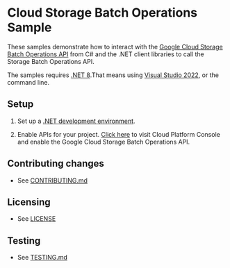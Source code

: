 # Cloud Storage Batch Operations Sample

These samples demonstrate how to interact with the [Google Cloud Storage Batch Operations API][Storage Batch Operations] from C# and
the .NET client libraries to call the Storage Batch Operations API.

The samples requires [.NET 8][.NET].That means using
[Visual Studio 2022](https://www.visualstudio.com/), or the command line.

## Setup

1.  Set up a [.NET development environment](https://cloud.google.com/dotnet/docs/setup).

2.  Enable APIs for your project.
    [Click here][enable-api]
    to visit Cloud Platform Console and enable the Google Cloud Storage Batch Operations API.

## Contributing changes

* See [CONTRIBUTING.md](../../CONTRIBUTING.md)

## Licensing

* See [LICENSE](../../LICENSE)

## Testing

* See [TESTING.md](../../TESTING.md)

[Storage Batch Operations]: https://cloud.google.com/storage/docs/batch-operations/overview
[enable-api]: https://console.cloud.google.com/flows/enableapi?apiid=storagebatchoperations_api&showconfirmation=true
[.NET]: https://dotnet.microsoft.com/en-us/download
